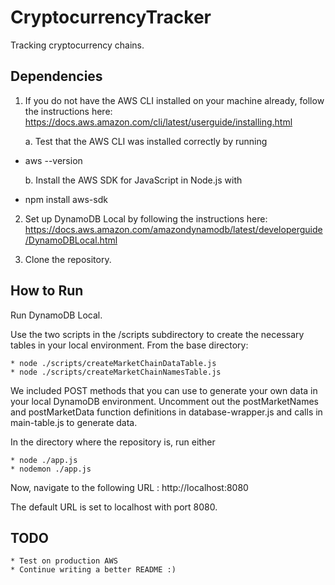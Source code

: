 # CryptocurrencyTracker
Tracking cryptocurrency chains.

## Dependencies
1. If you do not have the AWS CLI installed on your machine already, follow the instructions here: https://docs.aws.amazon.com/cli/latest/userguide/installing.html

    a. Test that the AWS CLI was installed correctly by running
* aws --version

    b. Install the AWS SDK for JavaScript in Node.js with
* npm install aws-sdk

2. Set up DynamoDB Local by following the instructions here: https://docs.aws.amazon.com/amazondynamodb/latest/developerguide/DynamoDBLocal.html

3. Clone the repository.

## How to Run
Run DynamoDB Local.

Use the two scripts in the /scripts subdirectory to create the necessary tables in your local environment. From the base directory:

    * node ./scripts/createMarketChainDataTable.js
    * node ./scripts/createMarketChainNamesTable.js

We included POST methods that you can use to generate your own data in your local DynamoDB environment. Uncomment out the postMarketNames and postMarketData function definitions in database-wrapper.js and calls in main-table.js to generate data.

In the directory where the repository is, run either   

    * node ./app.js
    * nodemon ./app.js

Now, navigate to the following URL : http://localhost:8080

The default URL is set to localhost with port 8080.

## TODO
    * Test on production AWS
    * Continue writing a better README :)

